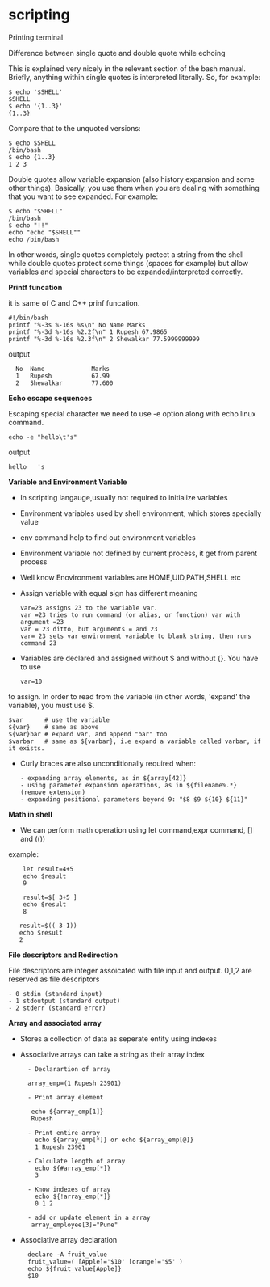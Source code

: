 # scripting

Printing terminal

Difference between single quote and double quote while echoing 

This is explained very nicely in the relevant section of the bash manual. Briefly, anything within single quotes is interpreted literally. So, for example:

    $ echo '$SHELL'
    $SHELL
    $ echo '{1..3}'
    {1..3}

Compare that to the unquoted versions:

    $ echo $SHELL
    /bin/bash
    $ echo {1..3}
    1 2 3

Double quotes allow variable expansion (also history expansion and some other things). Basically, you use them when you are dealing with something that you want to see expanded. For example:

    $ echo "$SHELL"
    /bin/bash
    $ echo "!!"
    echo "echo "$SHELL""
    echo /bin/bash

In other words, single quotes completely protect a string from the shell while double quotes protect some things (spaces for example) but allow variables and special characters to be expanded/interpreted correctly.


**Printf funcation**

it is same of C and C++ prinf funcation.

    #!/bin/bash
    printf "%-3s %-16s %s\n" No Name Marks
    printf "%-3d %-16s %2.2f\n" 1 Rupesh 67.9865
    printf "%-3d %-16s %2.3f\n" 2 Shewalkar 77.5999999999

   output
  
      No  Name             Marks
      1   Rupesh           67.99
      2   Shewalkar        77.600


 **Echo escape sequences**

Escaping special character we need to use -e option along with echo linux command.

	echo -e "hello\t's"

output 

	hello   's

**Variable and Environment Variable**

- In scripting langauge,usually not required to initialize variables
- Environment variables used by shell environment, which stores specially value
- env command help to find out environment variables
- Environment variable not defined by current process, it get from parent process
- Well know Enovironment variables are HOME,UID,PATH,SHELL etc

- Assign variable with equal sign has different meaning 

      var=23 assigns 23 to the variable var.
      var =23 tries to run command (or alias, or function) var with argument =23
      var = 23 ditto, but arguments = and 23
      var= 23 sets var environment variable to blank string, then runs command 23

- Variables are declared and assigned without $ and without {}. You have to use

	  var=10

to assign. In order to read from the variable (in other words, 'expand' the variable), you must use $.

    $var      # use the variable
    ${var}    # same as above
    ${var}bar # expand var, and append "bar" too
    $varbar   # same as ${varbar}, i.e expand a variable called varbar, if it exists.

- Curly braces are also unconditionally required when:

      - expanding array elements, as in ${array[42]}
      - using parameter expansion operations, as in ${filename%.*} (remove extension)
      - expanding positional parameters beyond 9: "$8 $9 ${10} ${11}"
      
**Math in shell**

- We can perform math operation using let command,expr command, [] and (())

example:
        
        let result=4+5
        echo $result
        9
        
        result=$[ 3+5 ]
        echo $result
        8
       
       result=$(( 3-1))
       echo $result
       2
 
**File descriptors and Redirection**

File descriptors are integer assoicated with file input and output. 0,1,2 are reserved as file descriptors

	- 0 stdin (standard input)
    - 1 stdoutput (standard output)
    - 2 stderr (standard error)

**Array and associated array**

- Stores a collection of data as seperate entity using indexes
- Associative arrays can take a string as their array index

 		- Declarartion of array 
        
        array_emp=(1 Rupesh 23901)
        
        - Print array element 
         
         echo ${array_emp[1]}
         Rupesh

		- Print entire array 
          echo ${array_emp[*]} or echo ${array_emp[@]}
          1 Rupesh 23901
        
        - Calculate length of array 
          echo ${#array_emp[*]}
          3
        
        - Know indexes of array 
          echo ${!array_emp[*]}
          0 1 2

        - add or update element in a array 
         array_employee[3]="Pune"
 
 
 - Associative array declaration 
 
         declare -A fruit_value
         fruit_value=( [Apple]='$10' [orange]='$5' )
         echo ${fruit_value[Apple]}
		 $10